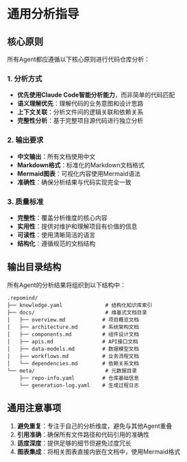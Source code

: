 # 通用分析指导

## 核心原则

所有Agent都应遵循以下核心原则进行代码仓库分析：

### 1. 分析方式
- **优先使用Claude Code智能分析能力**，而非简单的代码匹配
- **语义理解优先**：理解代码的业务意图和设计思路
- **上下文关联**：分析文件间的逻辑关联和依赖关系
- **完整性分析**：基于完整项目源代码进行独立分析

### 2. 输出要求
- **中文输出**：所有文档使用中文
- **Markdown格式**：标准化的Markdown文档格式
- **Mermaid图表**：可视化内容使用Mermaid语法
- **准确性**：确保分析结果与代码实现完全一致

### 3. 质量标准
- **完整性**：覆盖分析维度的核心内容
- **实用性**：提供对维护和理解项目有价值的信息
- **可读性**：使用清晰简洁的语言
- **结构化**：遵循规范的文档结构

## 输出目录结构

所有Agent的分析结果将组织到以下结构中：

```
.repomind/
├── knowledge.yaml              # 结构化知识库索引
├── docs/                       # 维基式文档目录
│   ├── overview.md            # 项目概览文档
│   ├── architecture.md        # 系统架构文档
│   ├── components.md          # 组件设计文档
│   ├── apis.md                # API接口文档
│   ├── data-models.md         # 数据模型文档
│   ├── workflows.md           # 业务流程文档
│   └── dependencies.md        # 依赖关系文档
└── meta/                       # 元数据目录
    ├── repo-info.yaml         # 仓库基础信息
    └── generation-log.yaml    # 生成过程日志
```

## 通用注意事项

1. **避免重复**：专注于自己的分析维度，避免与其他Agent重叠
2. **引用准确**：确保所有文件路径和代码引用的准确性
3. **适度深度**：提供足够的细节但避免过度冗长
4. **图表集成**：将相关图表直接内嵌在文档中，使用Mermaid格式